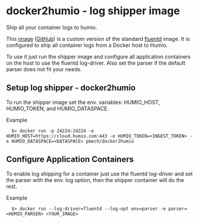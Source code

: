 
docker2humio - log shipper image
================================

Ship all your container logs to humio.

This [image](https://hub.docker.com/r/pmech/docker2humio/) ([GitHub](https://github.com/pmech/docker2humio)) is a custom version of the standard [fluentd](https://hub.docker.com/r/fluent/fluentd/) image.  It is configured to ship all container logs from a Docker host to Humio.

To use it just run the shipper image and configure all application containers on the host to use the fluentd log-driver. Also set the parser if the default parser does not fit your needs.


Setup log shipper - docker2humio
--------------------------------

To run the shipper image set the env. variables: HUMIO_HOST, HUMIO_TOKEN, and HUMIO_DATASPACE.

Example
```
  $> docker run -p 24224:24224 -e HUMIO_HOST=https://cloud.humio.com:443 -e HUMIO_TOKEN=<INGEST_TOKEN> -e HUMIO_DATASPACE=<DATASPACE> pmech/docker2humio
```


Configure Application Containers
--------------------------------

To enable log shipping for a container just use the fluentd log-driver and set the parser with the env. log option, then the shipper container will do the rest.

Example
```
  $> docker run --log-driver=fluentd --log-opt env=parser -e parser=<HUMIO_PARSER> <YOUR_IMAGE>
```

